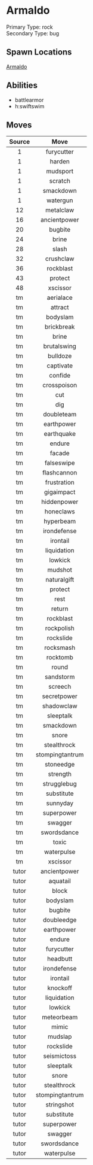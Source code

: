 # Armaldo  
Primary Type: rock  
Secondary Type: bug  
  
## Spawn Locations  
[Armaldo](/data/spawn_presets/armaldo.md)  
  
## Abilities  
  * battlearmor
  * h:swiftswim
  
  
## Moves  
  
| Source | Move |  
|:---:|:---:|  
| 1 | furycutter |  
| 1 | harden |  
| 1 | mudsport |  
| 1 | scratch |  
| 1 | smackdown |  
| 1 | watergun |  
| 12 | metalclaw |  
| 16 | ancientpower |  
| 20 | bugbite |  
| 24 | brine |  
| 28 | slash |  
| 32 | crushclaw |  
| 36 | rockblast |  
| 43 | protect |  
| 48 | xscissor |  
| tm | aerialace |  
| tm | attract |  
| tm | bodyslam |  
| tm | brickbreak |  
| tm | brine |  
| tm | brutalswing |  
| tm | bulldoze |  
| tm | captivate |  
| tm | confide |  
| tm | crosspoison |  
| tm | cut |  
| tm | dig |  
| tm | doubleteam |  
| tm | earthpower |  
| tm | earthquake |  
| tm | endure |  
| tm | facade |  
| tm | falseswipe |  
| tm | flashcannon |  
| tm | frustration |  
| tm | gigaimpact |  
| tm | hiddenpower |  
| tm | honeclaws |  
| tm | hyperbeam |  
| tm | irondefense |  
| tm | irontail |  
| tm | liquidation |  
| tm | lowkick |  
| tm | mudshot |  
| tm | naturalgift |  
| tm | protect |  
| tm | rest |  
| tm | return |  
| tm | rockblast |  
| tm | rockpolish |  
| tm | rockslide |  
| tm | rocksmash |  
| tm | rocktomb |  
| tm | round |  
| tm | sandstorm |  
| tm | screech |  
| tm | secretpower |  
| tm | shadowclaw |  
| tm | sleeptalk |  
| tm | smackdown |  
| tm | snore |  
| tm | stealthrock |  
| tm | stompingtantrum |  
| tm | stoneedge |  
| tm | strength |  
| tm | strugglebug |  
| tm | substitute |  
| tm | sunnyday |  
| tm | superpower |  
| tm | swagger |  
| tm | swordsdance |  
| tm | toxic |  
| tm | waterpulse |  
| tm | xscissor |  
| tutor | ancientpower |  
| tutor | aquatail |  
| tutor | block |  
| tutor | bodyslam |  
| tutor | bugbite |  
| tutor | doubleedge |  
| tutor | earthpower |  
| tutor | endure |  
| tutor | furycutter |  
| tutor | headbutt |  
| tutor | irondefense |  
| tutor | irontail |  
| tutor | knockoff |  
| tutor | liquidation |  
| tutor | lowkick |  
| tutor | meteorbeam |  
| tutor | mimic |  
| tutor | mudslap |  
| tutor | rockslide |  
| tutor | seismictoss |  
| tutor | sleeptalk |  
| tutor | snore |  
| tutor | stealthrock |  
| tutor | stompingtantrum |  
| tutor | stringshot |  
| tutor | substitute |  
| tutor | superpower |  
| tutor | swagger |  
| tutor | swordsdance |  
| tutor | waterpulse |  
  
